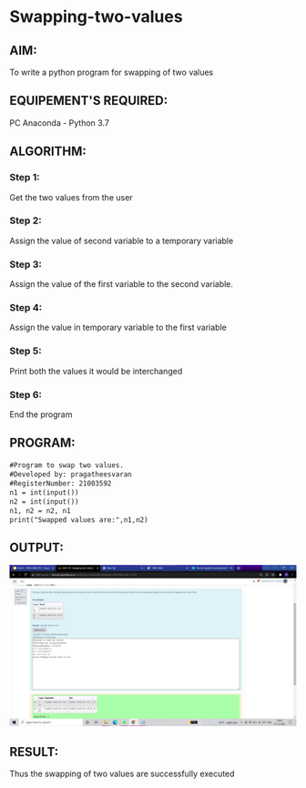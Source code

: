 # Swapping-two-values
## AIM:
To write a python program for swapping of two values
## EQUIPEMENT'S REQUIRED: 
PC
Anaconda - Python 3.7
## ALGORITHM: 
### Step 1:
Get the two values from the user
### Step 2: 
Assign the value of second variable to a temporary variable 
### Step 3: 
Assign the value of the first variable to the second variable.
### Step 4:  
Assign the value in temporary variable to the first variable
### Step 5: 
Print both the values it would be interchanged
### Step 6: 
End the program
## PROGRAM:
```
#Program to swap two values.
#Developed by: pragatheesvaran
#RegisterNumber: 21003592
n1 = int(input())
n2 = int(input())
n1, n2 = n2, n1
print("Swapped values are:",n1,n2)
```
## OUTPUT:
![github logo](swapping.jpg)

## RESULT:
Thus the swapping of two values are successfully executed



